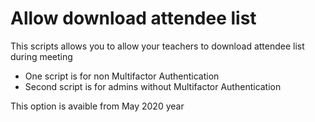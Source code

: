 # Allow download attendee list

This scripts allows you to allow your teachers to download attendee list during meeting

* One script is for non Multifactor Authentication
* Second script is for admins without Multifactor Authentication

This option is avaible from May 2020 year
